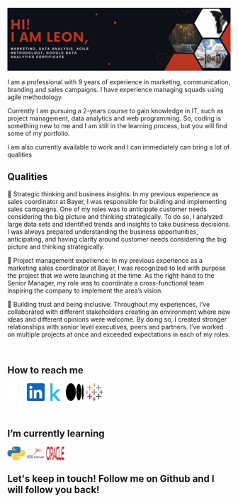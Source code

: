![](Github_cover2.png)

<p align="left">
I am a professional with 9 years of experience in marketing, communication, branding and sales campaigns. I have experience managing squads using agile methodology.

Currently I am pursuing a 2-years course to gain knowledge in IT, such as project management, data analytics and web programming. So, coding is something new to me and I am still in the learning process, but you will find some of my portfolio.

I am also currently available to work and I can immediately can bring a lot of qualities
</p>

<h2 align="left">Qualities</h2>
<p align="left">
🧠 Strategic thinking and business insights: In my previous experience as sales coordinator at Bayer, I was responsible for building and implementing sales campaigns. One of my roles was to anticipate customer needs considering the big picture and thinking strategically. To do so, I analyzed large data sets and identified trends and insights to take business decisions. I was always prepared understanding the business opportunities, anticipating, and having clarity around customer needs considering the big picture and thinking strategically.

👯 Project management experience: In my previous experience as a marketing sales coordinator at Bayer, I was recognized to led with purpose the project that we were launching at the time. As the right-hand to the Senior Manager, my role was to coordinate a cross-functional team inspiring the company to implement the area’s vision.
 
🤝 Building trust and being inclusive: Throughout my experiences, I’ve collaborated with different stakeholders creating an environment where new ideas and different opinions were welcome. By doing so, I created stronger relationships with senior level executives, peers and partners. I’ve worked on multiple projects at once and exceeded expectations in each of my roles.
</p>
<br>

<h2 align="left">How to reach me</h2>
<p align="left">
<a href="https://leon-czarlinski.github.io" target="blank"><img align="center" src="https://github.com/leon-czarlinski/leon-czarlinski/blob/main/github-icon.svg" alt="webpage" height="40" width="40" /></a>
<a href="https://www.linkedin.com/in/leon-czarlinski" target="blank"><img align="center" src="https://raw.githubusercontent.com/leon-czarlinski/leon-czarlinski/main/linkedin-icon.svg" alt="linkedin" height="40" width="40" /></a>
<a href="https://www.kaggle.com/leonczarlinski" target="blank"><img align="center" src="https://raw.githubusercontent.com/leon-czarlinski/leon-czarlinski/main/kaggle-icon.svg" alt="kaggle" height="40" width="40" /></a>
<a href="https://medium.com/@leon-czarlinski" target="blank"><img align="center" src="https://raw.githubusercontent.com/leon-czarlinski/leon-czarlinski/main/medium-icon.svg" alt="medium" height="40" width="40" /></a>
<a href="https://public.tableau.com/app/profile/leon8208/vizzes" target="blank"><img align="center" src="https://raw.githubusercontent.com/leon-czarlinski/leon-czarlinski/main/tableau-icon.svg" alt="tableau" height="40" width="40" /></a>
</p>
<br>

<h2 align="left">I’m currently learning</h2>
<p align="left">
 <img align="center" src="https://raw.githubusercontent.com/leon-czarlinski/leon-czarlinski/main/python-icon.svg" alt="python" height="30" width="40" />
 <img align="center" src="https://raw.githubusercontent.com/leon-czarlinski/leon-czarlinski/main/sql-server-icon.svg" alt="sql-server" height="30" width="40" />
 <img align="center" src="https://raw.githubusercontent.com/leon-czarlinski/leon-czarlinski/main/oracle-logo.svg" alt="oracle" height="30" width="40" />
</p>

<h2 align="left">Let's keep in touch! Follow me on Github and I will follow you back!</h2>

